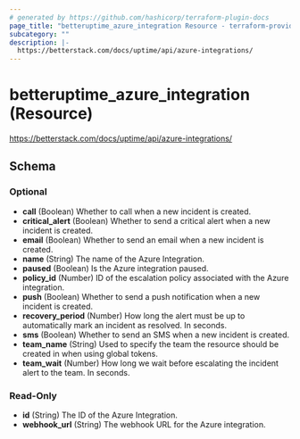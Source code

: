 ```yaml
---
# generated by https://github.com/hashicorp/terraform-plugin-docs
page_title: "betteruptime_azure_integration Resource - terraform-provider-better-uptime"
subcategory: ""
description: |-
  https://betterstack.com/docs/uptime/api/azure-integrations/
---
```


# betteruptime_azure_integration (Resource)

https://betterstack.com/docs/uptime/api/azure-integrations/



<!-- schema generated by tfplugindocs -->
## Schema

### Optional

- **call** (Boolean) Whether to call when a new incident is created.
- **critical_alert** (Boolean) Whether to send a critical alert when a new incident is created.
- **email** (Boolean) Whether to send an email when a new incident is created.
- **name** (String) The name of the Azure Integration.
- **paused** (Boolean) Is the Azure integration paused.
- **policy_id** (Number) ID of the escalation policy associated with the Azure integration.
- **push** (Boolean) Whether to send a push notification when a new incident is created.
- **recovery_period** (Number) How long the alert must be up to automatically mark an incident as resolved. In seconds.
- **sms** (Boolean) Whether to send an SMS when a new incident is created.
- **team_name** (String) Used to specify the team the resource should be created in when using global tokens.
- **team_wait** (Number) How long we wait before escalating the incident alert to the team. In seconds.

### Read-Only

- **id** (String) The ID of the Azure Integration.
- **webhook_url** (String) The webhook URL for the Azure integration.


